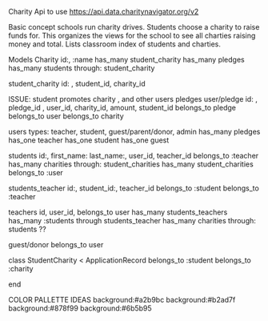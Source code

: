 
Charity Api to use
https://api.data.charitynavigator.org/v2

Basic concept schools run charity drives. Students choose a charity to raise funds for. This organizes the views for the school to see all charties raising money and total. Lists classroom index of students and charties.

Models
Charity
id:, :name
  has_many student_charity
  has_many pledges
  has_many students through: student_charity

student_charity
id: , student_id, charity_id



 ISSUE: student promotes charity , and other users pledges
user/pledge
 id: , pledge_id , user_id, charity_id, amount, student_id
  belongs_to pledge
  belongs_to user
  belongs_to charity

users
  types: teacher, student, guest/parent/donor, admin
  has_many pledges
  has_one teacher
  has_one student
  has_one guest

students
  id:, first_name: last_name:,  user_id, teacher_id
  belongs_to :teacher
  has_many charities through: student_charities
  has_many student_charities
  belongs_to :user

students_teacher
  id:, student_id:, teacher_id
  belongs_to  :student
  belongs_to :teacher

teachers
  id, user_id,
  belongs_to user
  has_many students_teachers
  has_many :students through students_teacher
  has_many charities through: students ??

guest/donor
  belongs_to user


  class StudentCharity < ApplicationRecord
    belongs_to :student
    belongs_to :charity


  end


  COLOR PALLETTE IDEAS
  background:#a2b9bc
  background:#b2ad7f
  background:#878f99
  background:#6b5b95
